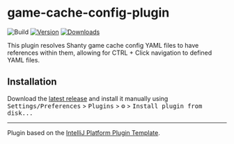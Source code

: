 # game-cache-config-plugin

![Build](https://github.com/shantyps/game-cache-config-plugin/workflows/Build/badge.svg)
[![Version](https://img.shields.io/jetbrains/plugin/v/PLUGIN_ID.svg)](https://plugins.jetbrains.com/plugin/PLUGIN_ID)
[![Downloads](https://img.shields.io/jetbrains/plugin/d/PLUGIN_ID.svg)](https://plugins.jetbrains.com/plugin/PLUGIN_ID)

<!-- Plugin description -->
This plugin resolves Shanty game cache config YAML files to have references within them, allowing for CTRL + Click navigation to defined YAML files.
<!-- Plugin description end -->

## Installation

Download the [latest release](https://github.com/shantyps/game-cache-config-plugin/releases/latest) and install it manually using <kbd>Settings/Preferences</kbd> > <kbd>Plugins</kbd> > <kbd>⚙️</kbd> > <kbd>Install plugin from disk...</kbd>


---
Plugin based on the [IntelliJ Platform Plugin Template][template].

[template]: https://github.com/JetBrains/intellij-platform-plugin-template
